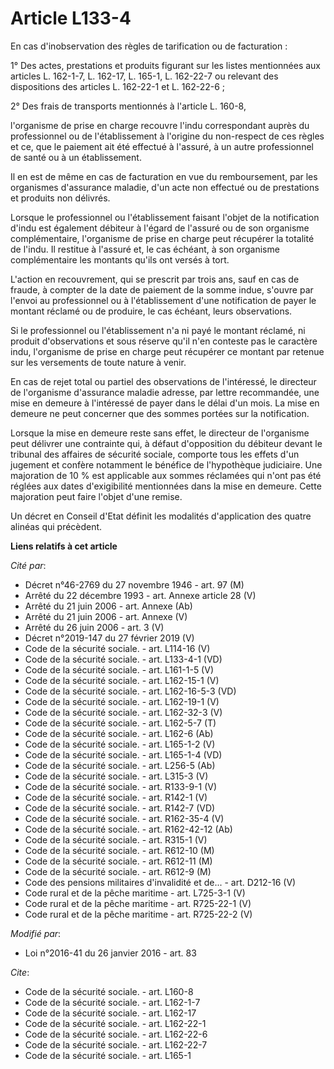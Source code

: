 # Article L133-4

En cas d'inobservation des règles de tarification ou de facturation : 

1° Des actes, prestations et produits figurant sur les listes mentionnées aux articles L. 162-1-7, L. 162-17, L. 165-1, L.
162-22-7 ou relevant des dispositions des articles L. 162-22-1 et L. 162-22-6 ; 

2° Des frais de transports mentionnés à l'article L. 160-8, 

l'organisme de prise en charge recouvre l'indu correspondant auprès du professionnel ou de l'établissement à l'origine du
non-respect de ces règles et ce, que le paiement ait été effectué à l'assuré, à un autre professionnel de santé ou à un
établissement. 

Il en est de même en cas de facturation en vue du remboursement, par les organismes d'assurance maladie, d'un acte non
effectué ou de prestations et produits non délivrés. 

Lorsque le professionnel ou l'établissement faisant l'objet de la notification d'indu est également débiteur à l'égard de
l'assuré ou de son organisme complémentaire, l'organisme de prise en charge peut récupérer la totalité de l'indu. Il restitue
à l'assuré et, le cas échéant, à son organisme complémentaire les montants qu'ils ont versés à tort. 

L'action en recouvrement, qui se prescrit par trois ans, sauf en cas de fraude, à compter de la date de paiement de la somme
indue, s'ouvre par l'envoi au professionnel ou à l'établissement d'une notification de payer le montant réclamé ou de
produire, le cas échéant, leurs observations. 

Si le professionnel ou l'établissement n'a ni payé le montant réclamé, ni produit d'observations et sous réserve qu'il n'en
conteste pas le caractère indu, l'organisme de prise en charge peut récupérer ce montant par retenue sur les versements de
toute nature à venir. 

En cas de rejet total ou partiel des observations de l'intéressé, le directeur de l'organisme d'assurance maladie adresse,
par lettre recommandée, une mise en demeure à l'intéressé de payer dans le délai d'un mois. La mise en demeure ne peut
concerner que des sommes portées sur la notification. 

Lorsque la mise en demeure reste sans effet, le directeur de l'organisme peut délivrer une contrainte qui, à défaut
d'opposition du débiteur devant le tribunal des affaires de sécurité sociale, comporte tous les effets d'un jugement et
confère notamment le bénéfice de l'hypothèque judiciaire. Une majoration de 10 % est applicable aux sommes réclamées qui
n'ont pas été réglées aux dates d'exigibilité mentionnées dans la mise en demeure. Cette majoration peut faire l'objet d'une
remise. 

Un décret en Conseil d'Etat définit les modalités d'application des quatre alinéas qui précèdent.

**Liens relatifs à cet article**

_Cité par_:

  - Décret n°46-2769 du 27 novembre 1946 - art. 97 (M)
  - Arrêté du 22 décembre 1993 - art. Annexe article 28 (V)
  - Arrêté du 21 juin 2006 - art. Annexe (Ab)
  - Arrêté du 21 juin 2006 - art. Annexe (V)
  - Arrêté du 26 juin 2006 - art. 3 (V)
  - Décret n°2019-147 du 27 février 2019 (V)
  - Code de la sécurité sociale. - art. L114-16 (V)
  - Code de la sécurité sociale. - art. L133-4-1 (VD)
  - Code de la sécurité sociale. - art. L161-1-5 (V)
  - Code de la sécurité sociale. - art. L162-15-1 (V)
  - Code de la sécurité sociale. - art. L162-16-5-3 (VD)
  - Code de la sécurité sociale. - art. L162-19-1 (V)
  - Code de la sécurité sociale. - art. L162-32-3 (V)
  - Code de la sécurité sociale. - art. L162-5-7 (T)
  - Code de la sécurité sociale. - art. L162-6 (Ab)
  - Code de la sécurité sociale. - art. L165-1-2 (V)
  - Code de la sécurité sociale. - art. L165-1-4 (VD)
  - Code de la sécurité sociale. - art. L256-5 (Ab)
  - Code de la sécurité sociale. - art. L315-3 (V)
  - Code de la sécurité sociale. - art. R133-9-1 (V)
  - Code de la sécurité sociale. - art. R142-1 (V)
  - Code de la sécurité sociale. - art. R142-7 (VD)
  - Code de la sécurité sociale. - art. R162-35-4 (V)
  - Code de la sécurité sociale. - art. R162-42-12 (Ab)
  - Code de la sécurité sociale. - art. R315-1 (V)
  - Code de la sécurité sociale. - art. R612-10 (M)
  - Code de la sécurité sociale. - art. R612-11 (M)
  - Code de la sécurité sociale. - art. R612-9 (M)
  - Code des pensions militaires d'invalidité et de... - art. D212-16 (V)
  - Code rural et de la pêche maritime - art. L725-3-1 (V)
  - Code rural et de la pêche maritime - art. R725-22-1 (V)
  - Code rural et de la pêche maritime - art. R725-22-2 (V)

_Modifié par_:

  - Loi n°2016-41 du 26 janvier 2016 - art. 83

_Cite_:

  - Code de la sécurité sociale. - art. L160-8
  - Code de la sécurité sociale. - art. L162-1-7
  - Code de la sécurité sociale. - art. L162-17
  - Code de la sécurité sociale. - art. L162-22-1
  - Code de la sécurité sociale. - art. L162-22-6
  - Code de la sécurité sociale. - art. L162-22-7
  - Code de la sécurité sociale. - art. L165-1
